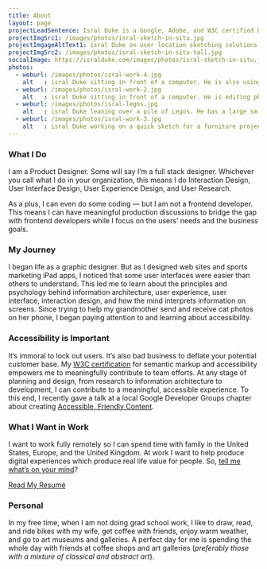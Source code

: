 ```yaml
---
title: About
layout: page
projectLeadSentence: Isral Duke is a Google, Adobe, and W3C certified UX Designer. He has a decade of experience doing User Experience, User Interface, and Interaction Design in software.
projectImgSrc1: /images/photos/isral-sketch-in-situ.jpg
projectImgageAltText1: isral Duke on user location sketching solutions. Several ink pens surround him. He has his sketchbook in his hands and his laptop, open, on his lap.
projectImgSrc2: /images/photos/isral-sketch-in-situ-tall.jpg
socialImage: https://isralduke.com/images/photos/isral-sketch-in-situ.jpg
photos:
  - weburl: /images/photos/isral-work-4.jpg
    alt   : isral Duke sitting in front of a computer. He is also using his ipad to analyze how web sites will work for tablet users.
  - weburl: /images/photos/isral-work-2.jpg
    alt   : isral Duke sitting in front of a computer. He is editing photos of small electronic components.
  - weburl: /images/photos/isral-legos.jpg
    alt   : isral Duke leaning over a pile of Legos. He has a large smile and an excited facial expression.
  - weburl: /images/photos/isral-work-3.jpg
    alt   : isral Duke working on a quick sketch for a furniture project using a Wacom Cintiq.
---
```


### What I Do

I am a Product Designer. Some will say I’m a full stack designer. Whichever you call what I do in your organization, this means I do Interaction Design, User Interface Design, User Experience Design, and User Research. 

As a plus, I can even do some coding — but I am not a frontend developer. This means I can have meaningful production discussions to bridge the gap with frontend developers while I focus on the users’ needs and the business goals.

### My Journey

I began life as a graphic designer. But as I designed web sites and sports marketing iPad apps, I noticed that some user interfaces were easier than others to understand. This led me to learn about the principles and psychology behind information architecture, user experience, user interface, interaction design, and how the mind interprets information on screens. Since trying to help my grandmother send and receive cat photos on her phone, I began paying attention to and learning about accessibility.

### Accessibility is Important

It’s immoral to lock out users. It’s also bad business to deflate your potential customer base. My [W3C certification](https://courses.edx.org/certificates/42dc6997e0c4460f885d0763411dee0c) for semantic markup and accessibility empowers me to meaningfully contribute to team efforts. At any stage of planning and design, from research to information architecture to development, I can contribute to a meaningful, accessible experience. To this end, I recently gave a talk at a local Google Developer Groups chapter about creating [Accessible, Friendly Content](https://youtu.be/xm1gRpfmwkE).

### What I Want in Work

I want to work fully remotely so I can spend time with family in the United States, Europe, and the United Kingdom. At work I want to help produce digital experiences which produce real life value for people. So, [tell me what’s on your mind](#contact)?

<a href="https://www.dropbox.com/s/75cvru5qb75op63/isral-duke-resume.pdf?dl=0" class="btn btn-dark" target="_blank">
    Read My Resumé
    <span class="fas fa-angle-double-right" aria-hidden="true"></span>
</a>

### Personal

In my free time, when I am not doing grad school work, I like to draw, read, and ride bikes with my wife, get coffee with friends, enjoy warm weather, and go to art museums and galleries. A perfect day for me is spending the whole day with friends at coffee shops and art galleries (_preferably those with a mixture of classical and abstract art_).

